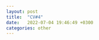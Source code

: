 ```yaml
---
layout: post
title:  "CV#4"
date:   2022-07-04 19:46:49 +0300
categories: other
---
```


[Резюме]: https://bpva.github.io/cvkefir/

